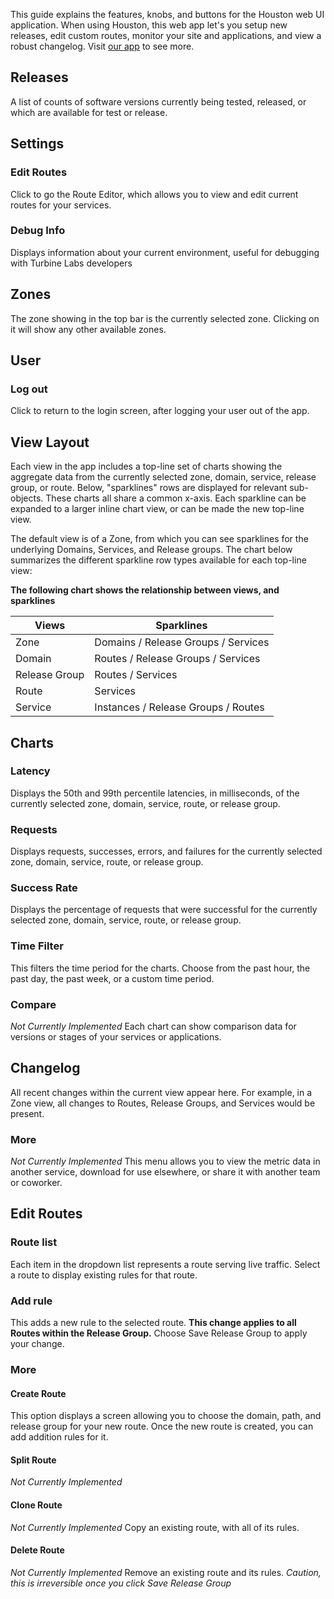 
[//]: # ( Copyright 2017 Turbine Labs, Inc.                                   )
[//]: # ( you may not use this file except in compliance with the License.    )
[//]: # ( You may obtain a copy of the License at                             )
[//]: # (                                                                     )
[//]: # (     http://www.apache.org/licenses/LICENSE-2.0                      )
[//]: # (                                                                     )
[//]: # ( Unless required by applicable law or agreed to in writing, software )
[//]: # ( distributed under the License is distributed on an "AS IS" BASIS,   )
[//]: # ( WITHOUT WARRANTIES OR CONDITIONS OF ANY KIND, either express or     )
[//]: # ( implied. See the License for the specific language governing        )
[//]: # ( permissions and limitations under the License.                      )

[//]: # ( Turbine Labs App Guide                                              )

This guide explains the features, knobs, and buttons for the Houston web UI application. When using Houston, this web app let's you setup new releases, edit custom routes, monitor your site and applications, and view a robust changelog. Visit [our app](app.turbinelabs.io) to see more.

## Releases
A list of counts of software versions currently being tested, released, or
which are available for test or release.

## Settings
### Edit Routes
Click to go the Route Editor, which allows you to view and edit current routes
for your services.
### Debug Info
Displays information about your current environment, useful for debugging with
Turbine Labs developers
## Zones
The zone showing in the top bar is the currently selected zone. Clicking on it
will show any other available zones.

## User
### Log out
Click to return to the login screen, after logging your user out of the app.

## View Layout
Each view in the app includes a top-line set of charts showing the aggregate
data from the currently selected zone, domain, service, release group, or
route. Below, "sparklines" rows are displayed for relevant sub-objects. These
charts all share a common x-axis. Each sparkline can be expanded to a larger
inline chart view, or can be made the new top-line view.

The default view is of a Zone, from which you can see sparklines for the
underlying Domains, Services, and Release groups. The chart below summarizes
the different sparkline row types available for each top-line view:

**The following chart shows the relationship between views, and sparklines**

| Views         | Sparklines                          |
|---------------|-------------------------------------|
| Zone          | Domains / Release Groups / Services |
| Domain        | Routes / Release Groups / Services  |
| Release Group | Routes / Services                   |
| Route         | Services                            |
| Service       | Instances / Release Groups / Routes |


## Charts
### Latency
Displays the 50th and 99th percentile latencies, in milliseconds, of the
currently selected zone, domain, service, route, or release group.
### Requests
Displays requests, successes, errors, and failures for the currently selected
zone, domain, service, route, or release group.
### Success Rate
Displays the percentage of requests that were successful for the currently
selected zone, domain, service, route, or release group.


### Time Filter
This filters the time period for the charts. Choose from the past hour, the
past day, the past week, or a custom time period.
### Compare
_Not Currently Implemented_ Each chart can show comparison data for versions or
stages of your services or applications.

## Changelog
All recent changes within the current view appear here. For example, in a Zone
view, all changes to Routes, Release Groups, and Services would be present.
### More
_Not Currently Implemented_ This menu allows you to view the metric data in
another service, download for use elsewhere, or share it with another team or
coworker.

## Edit Routes
### Route list
Each item in the dropdown list represents a route serving live traffic. Select
a route to display existing rules for that route.
### Add rule
This adds a new rule to the selected route. **This change applies to all Routes
within the Release Group.** Choose Save Release Group to apply your change.
### More
#### Create Route
This option displays a screen allowing you to choose the domain, path, and
release group for your new route. Once the new route is created, you can add
addition rules for it.
#### Split Route
_Not Currently Implemented_
#### Clone Route
_Not Currently Implemented_ Copy an existing route, with all of its rules.
#### Delete Route
_Not Currently Implemented_ Remove an existing route and its rules. _Caution,
this is irreversible once you click Save Release Group_
